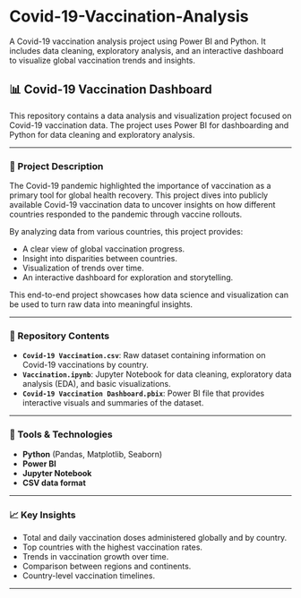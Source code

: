 # Covid-19-Vaccination-Analysis
A Covid-19 vaccination analysis project using Power BI and Python. It includes data cleaning, exploratory analysis, and an interactive dashboard to visualize global vaccination trends and insights.


## 📊 Covid-19 Vaccination Dashboard

This repository contains a data analysis and visualization project focused on Covid-19 vaccination data. The project uses Power BI for dashboarding and Python for data cleaning and exploratory analysis.

---

### 📌 Project Description

The Covid-19 pandemic highlighted the importance of vaccination as a primary tool for global health recovery. This project dives into publicly available Covid-19 vaccination data to uncover insights on how different countries responded to the pandemic through vaccine rollouts.

By analyzing data from various countries, this project provides:

- A clear view of global vaccination progress.
- Insight into disparities between countries.
- Visualization of trends over time.
- An interactive dashboard for exploration and storytelling.

This end-to-end project showcases how data science and visualization can be used to turn raw data into meaningful insights.

---

### 📁 Repository Contents

- **`Covid-19 Vaccination.csv`**: Raw dataset containing information on Covid-19 vaccinations by country.
- **`Vaccination.ipynb`**: Jupyter Notebook for data cleaning, exploratory data analysis (EDA), and basic visualizations.
- **`Covid-19 Vaccination Dashboard.pbix`**: Power BI file that provides interactive visuals and summaries of the dataset.

---

### 🔧 Tools & Technologies

- **Python** (Pandas, Matplotlib, Seaborn)
- **Power BI**
- **Jupyter Notebook**
- **CSV data format**

---

### 📈 Key Insights

- Total and daily vaccination doses administered globally and by country.
- Top countries with the highest vaccination rates.
- Trends in vaccination growth over time.
- Comparison between regions and continents.
- Country-level vaccination timelines.

---

